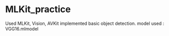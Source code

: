 # MLKit_practice

Used MLKit, Vision, AVKit implemented basic object detection.
model used : VGG16.mlmodel
